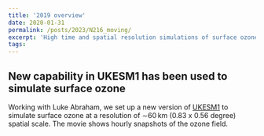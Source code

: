 ```yaml
---
title: '2019 overview'
date: 2020-01-31
permalink: /posts/2023/N216_moving/
excerpt: 'High time and spatial resolution simulations of surface ozone using UKESM1'
tags:
---
```

## New capability in UKESM1 has been used to simulate surface ozone

Working with Luke Abraham, we set up a new version of [UKESM1](https://www.ukesm.ac.uk) to simulate surface ozone at a resolution of ∼60 km (0.83 x 0.56 degree) spatial scale.  The movie shows hourly snapshots of the ozone field.
